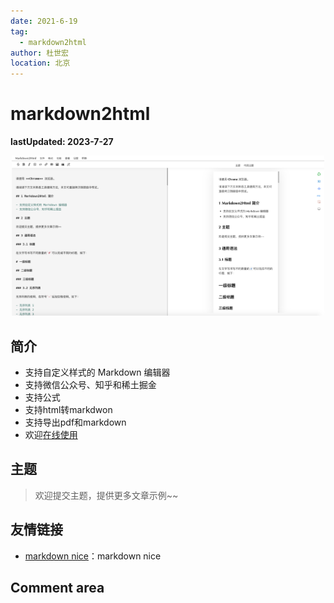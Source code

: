 ```yaml
---
date: 2021-6-19
tag:
  - markdown2html
author: 杜世宏
location: 北京
---
```

# markdown2html

**lastUpdated: 2023-7-27**

<div align="center">
<a href="https://David-TechNomad.github.io/Markdown2Html/">
<img width="500" src="https://github.com/David-TechNomad/Markdown2Html/raw/main/screenshot.png"/>
</a>
</div>

## 简介

- 支持自定义样式的 Markdown 编辑器
- 支持微信公众号、知乎和稀土掘金
- 支持公式
- 支持html转markdwon
- 支持导出pdf和markdown
- 欢迎[在线使用](https://David-TechNomad.github.io/Markdown2Html/)

## 主题

> 欢迎提交主题，提供更多文章示例~~

## 友情链接

- [markdown nice](https://mdnice.com/)：markdown nice
<!-- README.md -->
## Comment area

<Vssue />